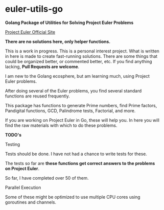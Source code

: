 # euler-utils-go

**Golang Package of Utilities for Solving Project Euler Problems**

[Project Euler Official Site](https://projecteuler.net/) 

**There are no solutions here, only helper functions.**

This is a work in progress.  This is a personal interest project.  What is written in here is made to create fast-running solutions. There are some things that could be organized better, or commented better, etc.  If you find anything lacking, **Pull Requests are welcome**.

I am new to the Golang ecosphere, but am learning much, using Project Euler problems.

After doing several of the Euler problems, you find several standard functions are reused frequently.

This package has functions to generate Prime numbers, find Prime factors, Pandigital functions, GCD, Palindrome tests, Factorial, and more.

If you are working on Project Euler in Go, these will help you.  In here you will find the raw materials with which to do these problems.

**TODO's**

Testing 

Tests should be done.  I have not had a chance to write tests for these.  

The tests so far are **these functions get correct answers to the problems on Project Euler**.

So far, I have completed over 50 of them.  

Parallel Execution

Some of these might be optimized to use multiple CPU cores using goroutines and channels.
